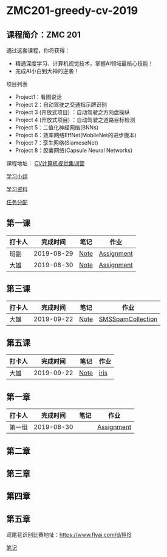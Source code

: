 # ZMC201-greedy-cv-2019

## 课程简介：ZMC 201

通过这套课程，你将获得：

* 精通深度学习、计算机视觉技术，掌握AI领域最核心技能！
* 完成AI小白到大神的逆袭！

项目列表

* Project1：看图说话
* Project 2：自动驾驶之交通指示牌识别
* Project 3 (开放式项目) ：自动驾驶之方向盘操纵
* Project 4 (开放式项目) ：自动驾驶之道路目标检测
* Project 5：二值化神经网络(BNNs)
* Project 6：效率网络EffNet(MobileNet的进步版本)
* Project 7：孪生网络(SiameseNet)
* Project 8：胶囊网络(Capsule Neural Networks)

课程地址：
[CV计算机视觉集训营](https://www.greedyai.com/course/49)

[学习小组](./groups.md)     

[学习资料](./additional_reading/)

[任务分配](./assignment.md/) 

## 第一课

|打卡人|完成时间|笔记|作业|
|---|---|---|---|
|班副|2019-08-29|[Note](lesson1/note/vcl.md)|[Assignment](lesson1/assignment/xx/)|
|大雄|2019-08-30|[Note](lesson1/note/33_keras.ipynb)|[Assignment](lesson1/note/33_numpy.ipynb)|
## 第三课

|打卡人|完成时间|笔记|作业|
|---|---|---|---|
|大雄|2019-09-22|[Note](lesson1/note/33_03.ipynb)|[SMSSpamCollection](lesson1/note/SMSSpamCollection.txt)|
## 第五课

|打卡人|完成时间|笔记|作业|
|---|---|---|---|
|大雄|2019-09-22|[Note](lesson1/note/33_05.ipynb)|[iris](lesson1/note/iris.csv)|
## 第一章

|打卡人|完成时间|笔记|作业|
|---|---|---|---|
|第一组|2019-08-30| |[Assignment](lesson1/the%20first%20group.md)|
## 第二章

## 第三章
## 第四章
## 第五章

鸢尾花识别比赛地址：https://www.flyai.com/d/IRIS

[笔记](./lesson5/note/)
